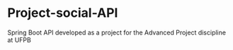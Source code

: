 # Project-social-API
Spring Boot API developed as a project for the Advanced Project discipline at UFPB
